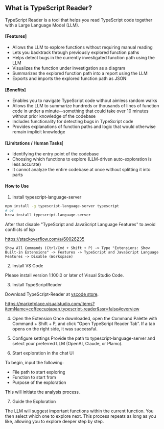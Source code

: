 ## What is TypeScript Reader?
TypeScript Reader is a tool that helps you read TypeScript code together with a Large Language Model (LLM).

#### [Features]

- Allows the LLM to explore functions without requiring manual reading
- Lets you backtrack through previously explored function paths
- Helps detect bugs in the currently investigated function path using the LLM
- Visualizes the function under investigation as a diagram
- Summarizes the explored function path into a report using the LLM
- Exports and imports the explored function path as JSON

#### [Benefits]

- Enables you to navigate TypeScript code without aimless random walks
- Allows the LLM to summarize hundreds or thousands of lines of function code in under a minute—something that could take over 10 minutes without prior knowledge of the codebase
- Includes functionality for detecting bugs in TypeScript code
- Provides explanations of function paths and logic that would otherwise remain implicit knowledge

#### [Limitations / Human Tasks]
- Identifying the entry point of the codebase
- Choosing which functions to explore (LLM-driven auto-exploration is less accurate)
- It cannot analyze the entire codebase at once without splitting it into parts

#### How to Use
1. Install typescript-language-server

```bash
npm install -g typescript-language-server typescript
# or
brew install typescript-language-server
```

After that disable "TypeScript and JavaScript Language Features" to avoid conflicts of lsp

https://stackoverflow.com/a/60026235

```
Show All Commands (Ctrl/Cmd + Shift + P) -> Type "Extensions: Show Built-in Extensions" -> Features -> TypeScript and JavaScript Language Features -> Disable (Workspace)
```

2. Install VS Code

Please install version 1.100.0 or later of Visual Studio Code.

3. Install TypeScriptReader

Download TypeScript-Reader at [vscode store](https://marketplace.visualstudio.com/items?itemName=coffeecupjapan.typescript-reader&ssr=false#overview).

https://marketplace.visualstudio.com/items?itemName=coffeecupjapan.typescript-reader&ssr=false#overview 

4. Open the Extension
Once downloaded, open the Command Palette with Command + Shift + P, and click “Open TypeScript Reader Tab”. If a tab opens on the right side, it was successful.

5. Configure settings
Provide the path to typescript-language-server and select your preferred LLM (OpenAI, Claude, or Plamo).

6. Start exploration in the chat UI

To begin, input the following:

- File path to start exploring
- Function to start from
- Purpose of the exploration

This will initiate the analysis process.

7. Guide the Exploration

The LLM will suggest important functions within the current function. You then select which one to explore next. This process repeats as long as you like, allowing you to explore deeper step by step.